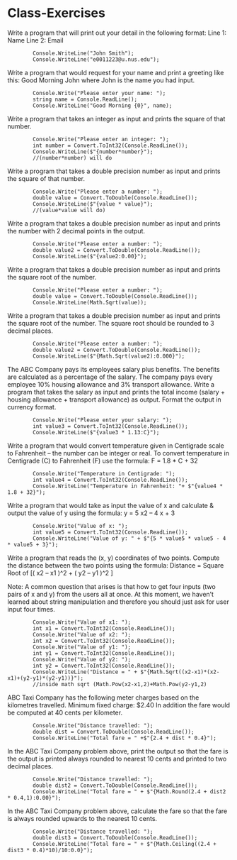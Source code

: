 # Class-Exercises

Write a program that will print out your detail in the following format:
Line 1: Name
Line 2: Email

            Console.WriteLine("John Smith");
            Console.WriteLine("e0011223@u.nus.edu");

Write a program that would request for your name and print a greeting like this: Good Morning John where John is the name you had input.

            Console.Write("Please enter your name: ");
            string name = Console.ReadLine();
            Console.WriteLine("Good Morning {0}", name);

Write a program that takes an integer as input and prints the square of that number.

            Console.Write("Please enter an integer: ");
            int number = Convert.ToInt32(Console.ReadLine());
            Console.WriteLine($"{number*number}");
            //(number*number) will do

Write a program that takes a double precision number as input and prints the square of that number.

            Console.Write("Please enter a number: ");
            double value = Convert.ToDouble(Console.ReadLine());
            Console.WriteLine($"{value * value}");
            //(value*value will do)

Write a program that takes a double precision number as input and prints the number with 2 decimal points in the output.

            Console.Write("Please enter a number: ");
            double value2 = Convert.ToDouble(Console.ReadLine());
            Console.WriteLine($"{value2:0.00}");

Write a program that takes a double precision number as input and prints the square root of the number.
            
            Console.Write("Please enter a number: ");
            double value = Convert.ToDouble(Console.ReadLine());
            Console.WriteLine(Math.Sqrt(value));

Write a program that takes a double precision number as input and prints the square root of the number.
The square root should be rounded to 3 decimal places.
            
            Console.Write("Please enter a number: ");
            double value2 = Convert.ToDouble(Console.ReadLine());
            Console.WriteLine($"{Math.Sqrt(value2):0.000}");

The ABC Company pays its employees salary plus benefits. The benefits are calculated as a percentage of the salary.
The company pays every employee 10% housing allowance and 3% transport allowance.
Write a program that takes the salary as input and prints the total income
(salary + housing allowance + transport allowance) as output. Format the output in currency format.
            
            Console.Write("Please enter your salary: ");
            int value3 = Convert.ToInt32(Console.ReadLine());
            Console.WriteLine($"{value3 * 1.13:C}");

Write a program that would convert temperature given in Centigrade scale to Fahrenheit – the number can be integer or real. To convert temperature in Centigrade (C) to Fahrenheit (F) use the formula: F = 1.8 * C + 32          
            
            Console.Write("Temperature in Centigrade: ");
            int value4 = Convert.ToInt32(Console.ReadLine());
            Console.WriteLine("Temperature in Fahrenheit: "+ $"{value4 * 1.8 + 32}");

Write a program that would take as input the value of x and calculate & output the value of y using the formula: y = 5 x2 – 4 x + 3

            Console.Write("Value of x: ");
            int value5 = Convert.ToInt32(Console.ReadLine());
            Console.WriteLine("Value of y: " + $"{5 * value5 * value5 - 4 * value5 + 3}");

Write a program that reads the (x, y) coordinates of two points. Compute the distance between the two points using the formula:
Distance = Square Root of [( x2 – x1 )^2 + ( y2 – y1 )^2 ]

Note: A common question that arises is that how to get four inputs (two pairs of x and y) from the users all at once. At this moment, we haven’t learned about string manipulation and therefore you should just ask for user input four times.

            Console.Write("Value of x1: ");
            int x1 = Convert.ToInt32(Console.ReadLine());
            Console.Write("Value of x2: ");
            int x2 = Convert.ToInt32(Console.ReadLine());
            Console.Write("Value of y1: ");
            int y1 = Convert.ToInt32(Console.ReadLine());
            Console.Write("Value of y2: ");
            int y2 = Convert.ToInt32(Console.ReadLine());
            Console.WriteLine("Distance = " + $"{Math.Sqrt((x2-x1)*(x2-x1)+(y2-y1)*(y2-y1))}");
            //inside math sqrt (Math.Pow(x2-x1,2)+Math.Pow(y2-y1,2)

ABC Taxi Company has the following meter charges based on the kilometres travelled.
Minimum fixed charge: $2.40 In addition the fare would be computed at 40 cents per kilometer.

            Console.Write("Distance travelled: ");
            double dist = Convert.ToDouble(Console.ReadLine());
            Console.WriteLine("Total fare = " +$"{2.4 + dist * 0.4}");

In the ABC Taxi Company problem above, print the output so that the fare is the output is printed always rounded to nearest 10 cents and printed to two decimal places.

            Console.Write("Distance travelled: ");
            double dist2 = Convert.ToDouble(Console.ReadLine());
            Console.WriteLine("Total fare = " + $"{Math.Round(2.4 + dist2 * 0.4,1):0.00}");

In the ABC Taxi Company problem above, calculate the fare so that the fare is always rounded upwards to the nearest 10 cents.

            Console.Write("Distance travelled: ");
            double dist3 = Convert.ToDouble(Console.ReadLine());
            Console.WriteLine("Total fare = " + $"{Math.Ceiling((2.4 + dist3 * 0.4)*10)/10:0.0}");
